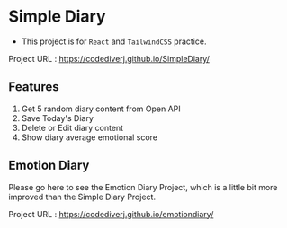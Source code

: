 # Simple Diary

- This project is for `React` and `TailwindCSS` practice.

Project URL : https://codediverj.github.io/SimpleDiary/

## Features

1. Get 5 random diary content from Open API
2. Save Today's Diary
3. Delete or Edit diary content
4. Show diary average emotional score

## Emotion Diary

Please go here to see the Emotion Diary Project, which is a little bit more improved than the Simple Diary Project.

Project URL : https://codediverj.github.io/emotiondiary/
